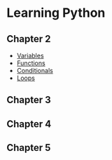 # Learning Python

## Chapter 2
- [Variables](/Ch2/1_Variables.py)
- [Functions](/Ch2/2_Functions.py)
- [Conditionals](/Ch2/3_Conditionals.py)
- [Loops](/Ch2/4_Loops.py)

## Chapter 3
## Chapter 4
## Chapter 5